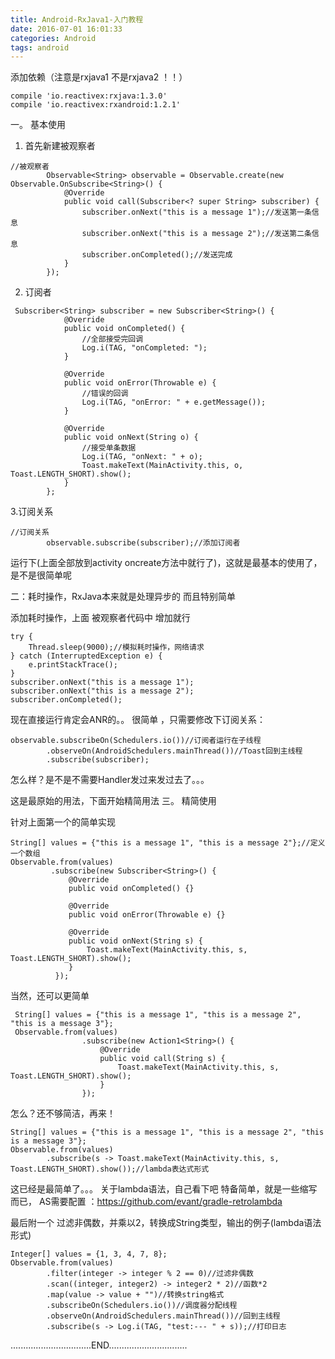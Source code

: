```yaml
---
title: Android-RxJava1-入门教程
date: 2016-07-01 16:01:33
categories: Android
tags: android
---
```


<meta name="referrer" content="no-referrer" />


添加依赖（注意是rxjava1 不是rxjava2 ！！）
```
compile 'io.reactivex:rxjava:1.3.0'
compile 'io.reactivex:rxandroid:1.2.1'
```

一。  基本使用
1.  首先新建被观察者
```
//被观察者
        Observable<String> observable = Observable.create(new Observable.OnSubscribe<String>() {
            @Override
            public void call(Subscriber<? super String> subscriber) {
                subscriber.onNext("this is a message 1");//发送第一条信息
                subscriber.onNext("this is a message 2");//发送第二条信息
                subscriber.onCompleted();//发送完成
            }
        });
```

2.   订阅者
```
 Subscriber<String> subscriber = new Subscriber<String>() {
            @Override
            public void onCompleted() {
                //全部接受完回调
                Log.i(TAG, "onCompleted: ");
            }

            @Override
            public void onError(Throwable e) {
                //错误的回调
                Log.i(TAG, "onError: " + e.getMessage());
            }

            @Override
            public void onNext(String o) {
                //接受单条数据
                Log.i(TAG, "onNext: " + o);
                Toast.makeText(MainActivity.this, o, Toast.LENGTH_SHORT).show();
            }
        };
```
3.订阅关系
```
//订阅关系
        observable.subscribe(subscriber);//添加订阅者
```
运行下(上面全部放到activity oncreate方法中就行了)，这就是最基本的使用了，是不是很简单呢


二：耗时操作，RxJava本来就是处理异步的 而且特别简单

添加耗时操作，上面 被观察者代码中 增加就行
```
try {
    Thread.sleep(9000);//模拟耗时操作，网络请求
} catch (InterruptedException e) {
    e.printStackTrace();
}
subscriber.onNext("this is a message 1");
subscriber.onNext("this is a message 2");
subscriber.onCompleted();
```

现在直接运行肯定会ANR的。。
很简单 ，只需要修改下订阅关系：
```
observable.subscribeOn(Schedulers.io())//订阅者运行在子线程
        .observeOn(AndroidSchedulers.mainThread())//Toast回到主线程
        .subscribe(subscriber);
```

怎么样？是不是不需要Handler发过来发过去了。。。


这是最原始的用法，下面开始精简用法
三。  精简使用


针对上面第一个的简单实现
```
String[] values = {"this is a message 1", "this is a message 2"};//定义一个数组
Observable.from(values)
         .subscribe(new Subscriber<String>() {
             @Override
             public void onCompleted() {}

             @Override
             public void onError(Throwable e) {}

             @Override
             public void onNext(String s) {
                 Toast.makeText(MainActivity.this, s, Toast.LENGTH_SHORT).show();
             }
          });
```

当然，还可以更简单
```
 String[] values = {"this is a message 1", "this is a message 2", "this is a message 3"};
 Observable.from(values)
                .subscribe(new Action1<String>() {
                    @Override
                    public void call(String s) {
                        Toast.makeText(MainActivity.this, s, Toast.LENGTH_SHORT).show();
                    }
                });
```
怎么？还不够简洁，再来！
```
String[] values = {"this is a message 1", "this is a message 2", "this is a message 3"};
Observable.from(values)
        .subscribe(s -> Toast.makeText(MainActivity.this, s, Toast.LENGTH_SHORT).show());//lambda表达式形式
```
这已经是最简单了。。。
关于lambda语法，自己看下吧 特备简单，就是一些缩写而已，
AS需要配置 ：https://github.com/evant/gradle-retrolambda  



最后附一个  过滤非偶数，并乘以2，转换成String类型，输出的例子(lambda语法形式)
```
Integer[] values = {1, 3, 4, 7, 8};
Observable.from(values)
        .filter(integer -> integer % 2 == 0)//过滤非偶数
        .scan((integer, integer2) -> integer2 * 2)//函数*2
        .map(value -> value + "")//转换string格式
        .subscribeOn(Schedulers.io())//调度器分配线程
        .observeOn(AndroidSchedulers.mainThread())//回到主线程
        .subscribe(s -> Log.i(TAG, "test:--- " + s));//打印日志
```

................................END...............................
